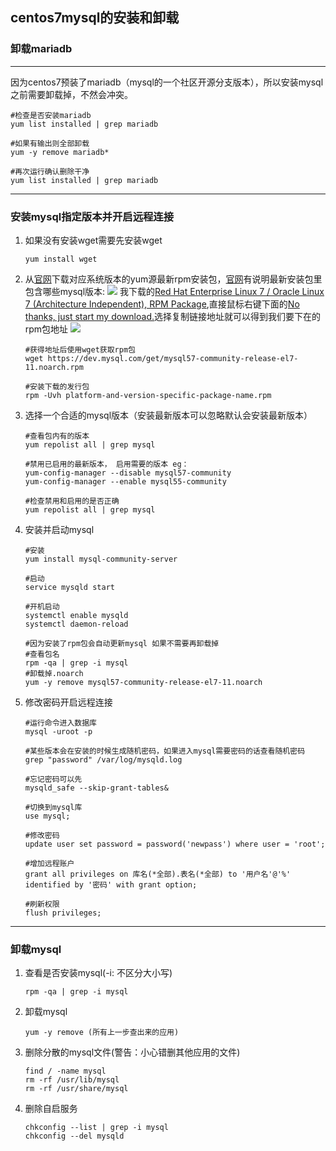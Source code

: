 ## centos7mysql的安装和卸载

### 卸载mariadb

---
因为centos7预装了mariadb（mysql的一个社区开源分支版本），所以安装mysql之前需要卸载掉，不然会冲突。

```
#检查是否安装mariadb
yum list installed | grep mariadb 

#如果有输出则全部卸载
yum -y remove mariadb*    

#再次运行确认删除干净
yum list installed | grep mariadb
```

---
### 安装mysql指定版本并开启远程连接

1. 如果没有安装wget需要先安装wget

	```
	yum install wget 
	```

[mysqlnet]: https://dev.mysql.com/downloads/repo/yum/

2. 从[官网][mysqlnet]下载对应系统版本的yum源最新rpm安装包，[官网][mysqlnet]有说明最新安装包里包含哪些mysql版本:
![](http://www.iwill.fun/media/blog/20180202/mysqldown.png)
我下载的[Red Hat Enterprise Linux 7 / Oracle Linux 7 (Architecture Independent), RPM Package](https://dev.mysql.com/downloads/file/?id=470281),直接鼠标右键下面的[No thanks, just start my download.](https://dev.mysql.com/get/mysql57-community-release-el7-11.noarch.rpm)选择复制链接地址就可以得到我们要下在的rpm包地址
![](http://www.iwill.fun/media/blog/20180202/mysqldowm2.png)
	
	```
	#获得地址后使用wget获取rpm包
	wget https://dev.mysql.com/get/mysql57-community-release-el7-11.noarch.rpm

	#安装下载的发行包
	rpm -Uvh platform-and-version-specific-package-name.rpm
	```
	
	
3. 选择一个合适的mysql版本（安装最新版本可以忽略默认会安装最新版本）
	
	```
	#查看包内有的版本
	yum repolist all | grep mysql

	#禁用已启用的最新版本， 启用需要的版本 eg：
	yum-config-manager --disable mysql57-community
	yum-config-manager --enable mysql55-community

	#检查禁用和启用的是否正确
	yum repolist all | grep mysql
	```
	
4. 安装并启动mysql
	
	```
	#安装
	yum install mysql-community-server

	#启动
	service mysqld start

	#开机启动
	systemctl enable mysqld
	systemctl daemon-reload

	#因为安装了rpm包会自动更新mysql 如果不需要再卸载掉
	#查看包名
	rpm -qa | grep -i mysql
	#卸载掉.noarch
	yum -y remove mysql57-community-release-el7-11.noarch
	```
	
5. 修改密码开启远程连接
	
	```
	#运行命令进入数据库
	mysql -uroot -p

	#某些版本会在安装的时候生成随机密码，如果进入mysql需要密码的话查看随机密码
	grep "password" /var/log/mysqld.log

	#忘记密码可以先
	mysqld_safe --skip-grant-tables&

	#切换到mysql库
	use mysql;

	#修改密码
	update user set password = password('newpass') where user = 'root';

	#增加远程账户
	grant all privileges on 库名(*全部).表名(*全部) to '用户名'@'%' identified by '密码' with grant option;

	#刷新权限
	flush privileges;
	```

---
### 卸载mysql

1. 查看是否安装mysql(-i: 不区分大小写)
	
	```
	rpm -qa | grep -i mysql
	```
	
2. 卸载mysql
	
	```
	yum -y remove (所有上一步查出来的应用)
	```
	
3. 删除分散的mysql文件(警告：小心错删其他应用的文件)

	```
	find / -name mysql
	rm -rf /usr/lib/mysql
	rm -rf /usr/share/mysql
	```

4. 删除自启服务
	
	```
	chkconfig --list | grep -i mysql
	chkconfig --del mysqld
	```
